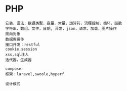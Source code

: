 # PHP

```
安装，语法，数据类型，变量，常量，运算符，流程控制，循环，函数
字符串，数组，文件，日期, 异常，json，请求，加载，图片操作
面向对象
数据库操作
接口开发：restful
cookie,session
xss,sql注入
迭代器，生成器
```

```
composer
框架：laravel,swoole,hyperf
```

```
设计模式
```